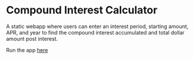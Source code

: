 # Compound Interest Calculator

A static webapp where users can enter an interest period, starting amount, APR, and year to find the compound interest accumulated and total dollar amount post interest.

Run the app [here](https://9qmzvp.csb.app/)